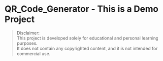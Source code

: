 # QR_Code_Generator - This is a Demo Project

> Disclaimer:  
> This project is developed solely for educational and personal learning purposes.  
> It does not contain any copyrighted content, and it is not intended for commercial use.
